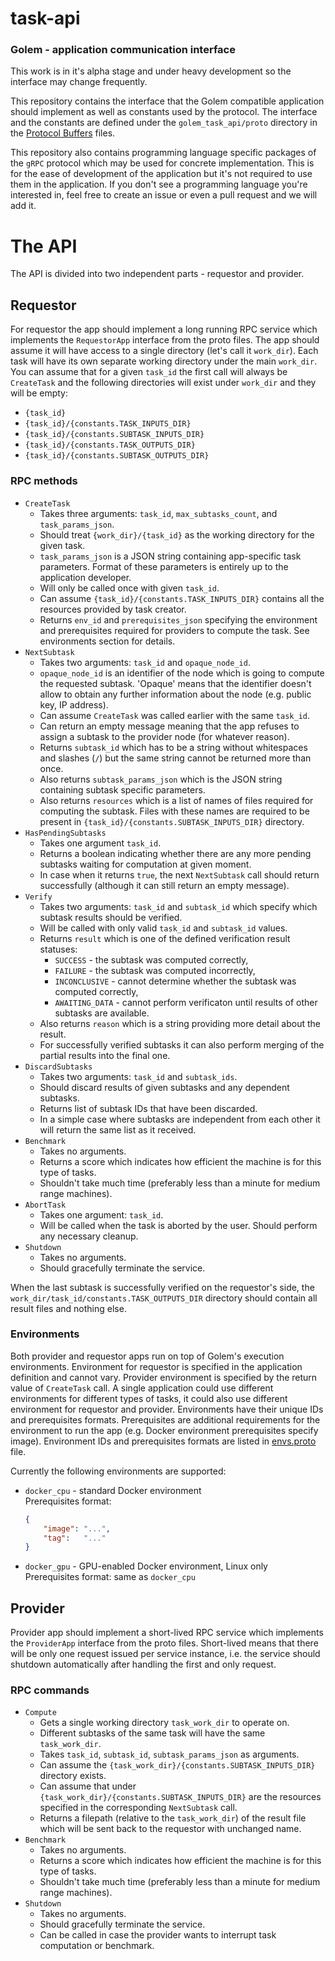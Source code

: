 # task-api
### Golem - application communication interface
This work is in it's alpha stage and under heavy development so the interface may change frequently.

This repository contains the interface that the Golem compatible application should implement as well as constants used by the protocol. The interface and the constants are defined under the `golem_task_api/proto` directory in the [Protocol Buffers](https://developers.google.com/protocol-buffers/) files.

This repository also contains programming language specific packages of the `gRPC` protocol which may be used for concrete implementation. This is for the ease of development of the application but it's not required to use them in the application.
If you don't see a programming language you're interested in, feel free to create an issue or even a pull request and we will add it.

# The API
The API is divided into two independent parts - requestor and provider.

## Requestor
For requestor the app should implement a long running RPC service which implements the `RequestorApp` interface from the proto files. The app should assume it will have access to a single directory (let's call it `work_dir`). Each task will have its own separate working directory under the main `work_dir`. You can assume that for a given `task_id` the first call will always be `CreateTask` and the following directories will exist under `work_dir` and they will be empty:
- `{task_id}`
- `{task_id}/{constants.TASK_INPUTS_DIR}`
- `{task_id}/{constants.SUBTASK_INPUTS_DIR}`
- `{task_id}/{constants.TASK_OUTPUTS_DIR}`
- `{task_id}/{constants.SUBTASK_OUTPUTS_DIR}`

### RPC methods
- `CreateTask`
  - Takes three arguments: `task_id`, `max_subtasks_count`, and `task_params_json`.
  - Should treat `{work_dir}/{task_id}` as the working directory for the given task.
  - `task_params_json` is a JSON string containing app-specific task parameters. Format of these parameters is entirely up to the application developer.
  - Will only be called once with given `task_id`.
  - Can assume `{task_id}/{constants.TASK_INPUTS_DIR}` contains all the resources provided by task creator.
  - Returns `env_id` and `prerequisites_json` specifying the environment and prerequisites required for providers to compute the task. See environments section for details.
- `NextSubtask`
  - Takes two arguments: `task_id` and `opaque_node_id`.
  - `opaque_node_id` is an identifier of the node which is going to compute the requested subtask. 'Opaque' means that the identifier doesn't allow to obtain any further information about the node (e.g. public key, IP address).
  - Can assume `CreateTask` was called earlier with the same `task_id`.
  - Can return an empty message meaning that the app refuses to assign a subtask to the provider node (for whatever reason).
  - Returns `subtask_id` which has to be a string without whitespaces and slashes (`/`) but the same string cannot be returned more than once.
  - Also returns `subtask_params_json` which is the JSON string containing subtask specific parameters.
  - Also returns `resources` which is a list of names of files required for computing the subtask. Files with these names are required to be present in `{task_id}/{constants.SUBTASK_INPUTS_DIR}` directory.
- `HasPendingSubtasks`
  - Takes one argument `task_id`.
  - Returns a boolean indicating whether there are any more pending subtasks waiting for computation at given moment.
  - In case when it returns `true`, the next `NextSubtask` call should return successfully (although it can still return an empty message).
- `Verify`
  - Takes two arguments: `task_id` and `subtask_id` which specify which subtask results should be verified.
  - Will be called with only valid `task_id` and `subtask_id` values.
  - Returns `result` which is one of the defined verification result statuses:
    - `SUCCESS` - the subtask was computed correctly,
    - `FAILURE` - the subtask was computed incorrectly,
    - `INCONCLUSIVE` - cannot determine whether the subtask was computed correctly,
    - `AWAITING_DATA` - cannot perform verificaton until results of other subtasks are available.
  - Also returns `reason` which is a string providing more detail about the result.
  - For successfully verified subtasks it can also perform merging of the partial results into the final one.
- `DiscardSubtasks`
  - Takes two arguments: `task_id` and `subtask_ids`.
  - Should discard results of given subtasks and any dependent subtasks.
  - Returns list of subtask IDs that have been discarded.
  - In a simple case where subtasks are independent from each other it will return the same list as it received.
- `Benchmark`
  - Takes no arguments.
  - Returns a score which indicates how efficient the machine is for this type of tasks.
  - Shouldn't take much time (preferably less than a minute for medium range machines).
- `AbortTask`
  - Takes one argument: `task_id`.
  - Will be called when the task is aborted by the user. Should perform any necessary cleanup.
- `Shutdown`
  - Takes no arguments.
  - Should gracefully terminate the service.

When the last subtask is successfully verified on the requestor's side, the `work_dir/task_id/constants.TASK_OUTPUTS_DIR` directory should contain all result files and nothing else.

### Environments
Both provider and requestor apps run on top of Golem's execution environments. Environment for requestor is specified in the application definition and cannot vary. Provider environment is specified by the return value of `CreateTask` call. A single application could use different environments for different types of tasks, it could also use different environment for requestor and provider. Environments have their unique IDs and prerequisites formats. Prerequisites are additional requirements for the environment to run the app (e.g. Docker environment prerequisites specify image). Environment IDs and prerequisites formats are listed in [envs.proto](https://github.com/golemfactory/task-api/blob/master/golem_task_api/proto/envs.proto) file.

Currently the following environments are supported:
- `docker_cpu` - standard Docker environment  
  Prerequisites format:
  ```json
  {
      "image": "...",
      "tag":   "..."
  }
  ```
- `docker_gpu` - GPU-enabled Docker environment, Linux only  
  Prerequisites format: same as `docker_cpu`

## Provider
Provider app should implement a short-lived RPC service which implements the `ProviderApp` interface from the proto files. Short-lived means that there will be only one request issued per service instance, i.e. the service should shutdown automatically after handling the first and only request.

### RPC commands
- `Compute`
  - Gets a single working directory `task_work_dir` to operate on.
  - Different subtasks of the same task will have the same `task_work_dir`.
  - Takes `task_id`, `subtask_id`, `subtask_params_json` as arguments.
  - Can assume the `{task_work_dir}/{constants.SUBTASK_INPUTS_DIR}` directory exists.
  - Can assume that under `{task_work_dir}/{constants.SUBTASK_INPUTS_DIR}` are the resources specified in the corresponding `NextSubtask` call.
  - Returns a filepath (relative to the `task_work_dir`) of the result file which will be sent back to the requestor with unchanged name.
- `Benchmark`
  - Takes no arguments.
  - Returns a score which indicates how efficient the machine is for this type of tasks.
  - Shouldn't take much time (preferably less than a minute for medium range machines).
- `Shutdown`
  - Takes no arguments.
  - Should gracefully terminate the service.
  - Can be called in case the provider wants to interrupt task computation or benchmark.
